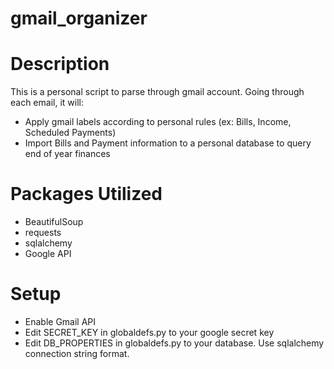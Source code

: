 # gmail_organizer

# Description
This is a personal script to parse through gmail account.
Going through each email, it will:
- Apply gmail labels according to personal rules (ex: Bills, Income, Scheduled Payments)
- Import Bills and Payment information to a personal database to query end of year finances

# Packages Utilized
- BeautifulSoup
- requests
- sqlalchemy
- Google API

# Setup
- Enable Gmail API
- Edit SECRET_KEY in globaldefs.py to your google secret key
- Edit DB_PROPERTIES in globaldefs.py to your database. Use sqlalchemy connection string format.
